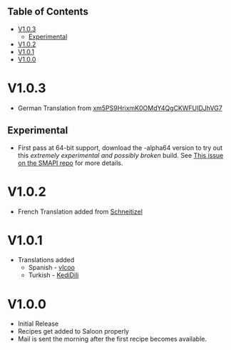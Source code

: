 
## Table of Contents
<!-- TOC -->

- [V1.0.3](#v103)
    - [Experimental](#experimental)
- [V1.0.2](#v102)
- [V1.0.1](#v101)
- [V1.0.0](#v100)

<!-- /TOC -->

# V1.0.3
* German Translation from [xm5PS9HrixmK0OMdY4QgCKWFUIDJhVG7](https://github.com/xm5PS9HrixmK0OMdY4QgCKWFUIDJhVG7)

## Experimental
* First pass at 64-bit support, download the -alpha64 version to try out this *extremely experimental and possibly broken* build. See [This issue on the SMAPI repo](https://github.com/Pathoschild/SMAPI/issues/767) for more details.
# V1.0.2
* French Translation added from [Schneitizel](https://github.com/Schneitizel) 

# V1.0.1
* Translations added
  * Spanish - [vlcoo](https://github.com/vlcoo)
  * Turkish - [KediDili](https://github.com/KediDili)
# V1.0.0
* Initial Release
* Recipes get added to Saloon properly
* Mail is sent the morning after the first recipe becomes available. 